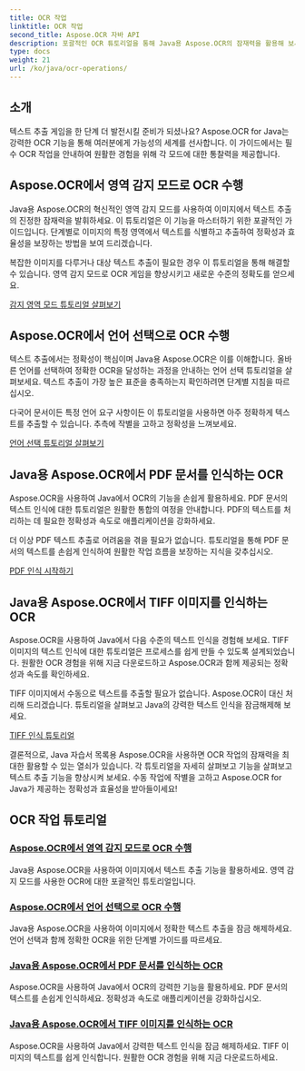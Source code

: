 ```yaml
---
title: OCR 작업
linktitle: OCR 작업
second_title: Aspose.OCR 자바 API
description: 포괄적인 OCR 튜토리얼을 통해 Java용 Aspose.OCR의 잠재력을 활용해 보세요. 단 몇 단계만으로 영역 감지 모드, 언어 선택, PDF 및 TIFF 인식을 배우십시오!
type: docs
weight: 21
url: /ko/java/ocr-operations/
---
```

## 소개

텍스트 추출 게임을 한 단계 더 발전시킬 준비가 되셨나요? Aspose.OCR for Java는 강력한 OCR 기능을 통해 여러분에게 가능성의 세계를 선사합니다. 이 가이드에서는 필수 OCR 작업을 안내하여 원활한 경험을 위해 각 모드에 대한 통찰력을 제공합니다.

## Aspose.OCR에서 영역 감지 모드로 OCR 수행

Java용 Aspose.OCR의 혁신적인 영역 감지 모드를 사용하여 이미지에서 텍스트 추출의 진정한 잠재력을 발휘하세요. 이 튜토리얼은 이 기능을 마스터하기 위한 포괄적인 가이드입니다. 단계별로 이미지의 특정 영역에서 텍스트를 식별하고 추출하여 정확성과 효율성을 보장하는 방법을 보여 드리겠습니다.

복잡한 이미지를 다루거나 대상 텍스트 추출이 필요한 경우 이 튜토리얼을 통해 해결할 수 있습니다. 영역 감지 모드로 OCR 게임을 향상시키고 새로운 수준의 정확도를 얻으세요.

[감지 영역 모드 튜토리얼 살펴보기](./perform-ocr-detect-areas-mode/)

## Aspose.OCR에서 언어 선택으로 OCR 수행

텍스트 추출에서는 정확성이 핵심이며 Java용 Aspose.OCR은 이를 이해합니다. 올바른 언어를 선택하여 정확한 OCR을 달성하는 과정을 안내하는 언어 선택 튜토리얼을 살펴보세요. 텍스트 추출이 가장 높은 표준을 충족하는지 확인하려면 단계별 지침을 따르십시오.

다국어 문서이든 특정 언어 요구 사항이든 이 튜토리얼을 사용하면 아주 정확하게 텍스트를 추출할 수 있습니다. 추측에 작별을 고하고 정확성을 느껴보세요.

[언어 선택 튜토리얼 살펴보기](./perform-ocr-language-selection/)

## Java용 Aspose.OCR에서 PDF 문서를 인식하는 OCR

Aspose.OCR을 사용하여 Java에서 OCR의 기능을 손쉽게 활용하세요. PDF 문서의 텍스트 인식에 대한 튜토리얼은 원활한 통합의 여정을 안내합니다. PDF의 텍스트를 처리하는 데 필요한 정확성과 속도로 애플리케이션을 강화하세요.

더 이상 PDF 텍스트 추출로 어려움을 겪을 필요가 없습니다. 튜토리얼을 통해 PDF 문서의 텍스트를 손쉽게 인식하여 원활한 작업 흐름을 보장하는 지식을 갖추십시오.

[PDF 인식 시작하기](./recognize-pdf/)

## Java용 Aspose.OCR에서 TIFF 이미지를 인식하는 OCR

Aspose.OCR을 사용하여 Java에서 다음 수준의 텍스트 인식을 경험해 보세요. TIFF 이미지의 텍스트 인식에 대한 튜토리얼은 프로세스를 쉽게 만들 수 있도록 설계되었습니다. 원활한 OCR 경험을 위해 지금 다운로드하고 Aspose.OCR과 함께 제공되는 정확성과 속도를 확인하세요.

TIFF 이미지에서 수동으로 텍스트를 추출할 필요가 없습니다. Aspose.OCR이 대신 처리해 드리겠습니다. 튜토리얼을 살펴보고 Java의 강력한 텍스트 인식을 잠금해제해 보세요.

[TIFF 인식 튜토리얼](./recognize-tiff/)

결론적으로, Java 자습서 목록용 Aspose.OCR을 사용하면 OCR 작업의 잠재력을 최대한 활용할 수 있는 열쇠가 있습니다. 각 튜토리얼을 자세히 살펴보고 기능을 살펴보고 텍스트 추출 기능을 향상시켜 보세요. 수동 작업에 작별을 고하고 Aspose.OCR for Java가 제공하는 정확성과 효율성을 받아들이세요!
## OCR 작업 튜토리얼
### [Aspose.OCR에서 영역 감지 모드로 OCR 수행](./perform-ocr-detect-areas-mode/)
Java용 Aspose.OCR을 사용하여 이미지에서 텍스트 추출 기능을 활용하세요. 영역 감지 모드를 사용한 OCR에 대한 포괄적인 튜토리얼입니다.
### [Aspose.OCR에서 언어 선택으로 OCR 수행](./perform-ocr-language-selection/)
Java용 Aspose.OCR을 사용하여 이미지에서 정확한 텍스트 추출을 잠금 해제하세요. 언어 선택과 함께 정확한 OCR을 위한 단계별 가이드를 따르세요.
### [Java용 Aspose.OCR에서 PDF 문서를 인식하는 OCR](./recognize-pdf/)
Aspose.OCR을 사용하여 Java에서 OCR의 강력한 기능을 활용하세요. PDF 문서의 텍스트를 손쉽게 인식하세요. 정확성과 속도로 애플리케이션을 강화하십시오.
### [Java용 Aspose.OCR에서 TIFF 이미지를 인식하는 OCR](./recognize-tiff/)
Aspose.OCR을 사용하여 Java에서 강력한 텍스트 인식을 잠금 해제하세요. TIFF 이미지의 텍스트를 쉽게 인식합니다. 원활한 OCR 경험을 위해 지금 다운로드하세요.